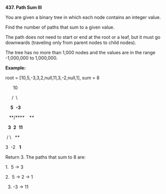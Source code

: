 **437. Path Sum III**


You are given a binary tree in which each node contains an integer value.

Find the number of paths that sum to a given value.

The path does not need to start or end at the root or a leaf, but it must go downwards (traveling only from parent nodes to child nodes).

The tree has no more than 1,000 nodes and the values are in the range -1,000,000 to 1,000,000.

**Example:**

root = [10,5,-3,3,2,null,11,3,-2,null,1], sum = 8

      10

     /  \

    **5**  **-3**

   **/****\**    **\**

  **3**  **2**  **11**

 / \   **\**

3  -2   **1**

Return 3. The paths that sum to 8 are:

1.  5 -&gt; 3

2.  5 -&gt; 2 -&gt; 1

3. -3 -&gt; 11
